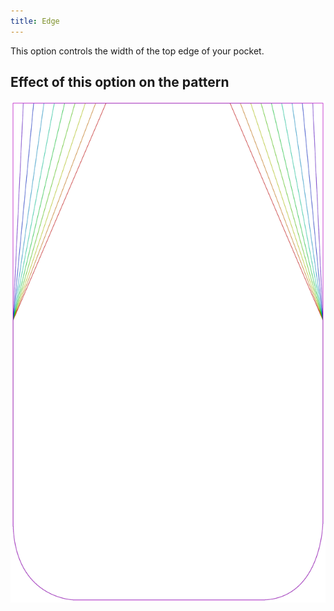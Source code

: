 ```yaml
---
title: Edge
---
```


This option controls the width of the top edge of your pocket.

## Effect of this option on the pattern

![This image shows the effect of this option by superimposing several variants that have a different value for this option](lucy_edge_sample.svg "Effect of this option on the pattern")
